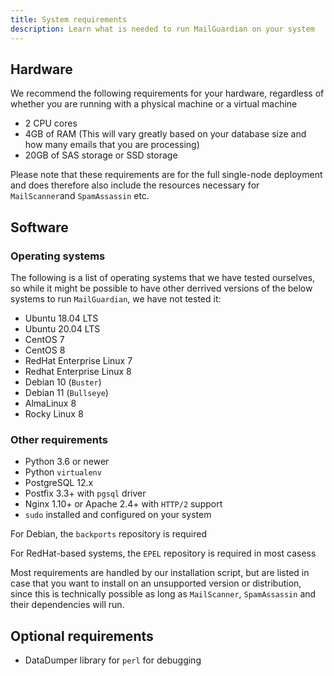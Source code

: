 ```yaml
---
title: System requirements
description: Learn what is needed to run MailGuardian on your system
---
```

## Hardware

We recommend the following requirements for your hardware, regardless of whether you are running with a physical machine or a virtual machine

- 2 CPU cores
- 4GB of RAM (This will vary greatly based on your database size and how many emails that you are processing)
- 20GB of SAS storage or SSD storage

Please note that these requirements are for the full single-node deployment and does therefore also include the resources necessary for `MailScanner`and `SpamAssassin` etc.

## Software

### Operating systems
The following is a list of operating systems that we have tested ourselves, so while it might be possible to have other derrived versions of the below systems to run `MailGuardian`, we have not tested it:

- Ubuntu 18.04 LTS
- Ubuntu 20.04 LTS
- CentOS 7
- CentOS 8
- RedHat Enterprise Linux 7
- Redhat Enterprise Linux 8
- Debian 10 (`Buster`)
- Debian 11 (`Bullseye`)
- AlmaLinux 8
- Rocky Linux 8

### Other requirements
- Python 3.6 or newer
- Python `virtualenv`
- PostgreSQL 12.x
- Postfix 3.3+ with `pgsql` driver
- Nginx 1.10+ or Apache 2.4+ with `HTTP/2` support
- `sudo` installed and configured on your system

For Debian, the `backports` repository is required

For RedHat-based systems, the `EPEL` repository is required in most casess

Most requirements are handled by our installation script, but are listed in case that you want to install on an unsupported version or distribution, since this is technically possible as long as `MailScanner`, `SpamAssassin` and their dependencies will run.

## Optional requirements

- DataDumper library for `perl` for debugging